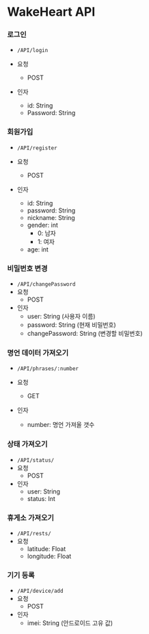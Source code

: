 # WakeHeart API

### 로그인

* `/API/login`


* 요청
  * POST
* 인자
  * id: String
  * Password: String



### 회원가입

* `/API/register`


* 요청
  * POST
* 인자
  * id: String
  * password: String
  * nickname: String
  * gender: int
    * 0: 남자
    * 1: 여자
  * age: int



### 비밀번호 변경

* `/API/changePassword`
* 요청
  * POST
* 인자
  * user: String (사용자 이름)
  * password: String (현재 비밀번호)
  * changePassword: String (변경할 비밀번호)

### 명언 데이터 가져오기

* `/API/phrases/:number`


* 요청
  * GET
* 인자
  * number: 명언 가져올 갯수



### 상태 가져오기

* `/API/status/`
* 요청
  * POST
* 인자
  * user: String
  * status: Int



### 휴게소 가져오기

* `/API/rests/`
* 요청
  * latitude: Float
  * longitude: Float



### 기기 등록

* `/API/device/add`
* 요청
  * POST 
* 인자
  * imei: String (안드로이드 고유 값)
